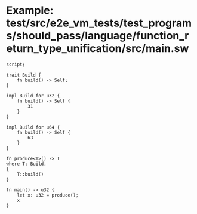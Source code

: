 # Example: test/src/e2e_vm_tests/test_programs/should_pass/language/function_return_type_unification/src/main.sw

```sway
script;

trait Build {
    fn build() -> Self;
}

impl Build for u32 {
    fn build() -> Self {
        31
    }
}

impl Build for u64 {
    fn build() -> Self {
        63
    }
}

fn produce<T>() -> T
where T: Build,
{
    T::build()
}

fn main() -> u32 {
    let x: u32 = produce();
    x
}
```
